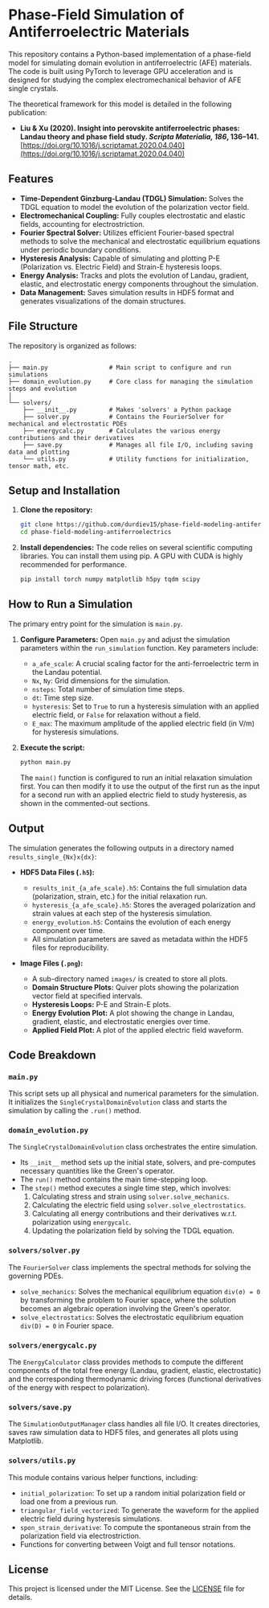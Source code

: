 # Phase-Field Simulation of Antiferroelectric Materials

This repository contains a Python-based implementation of a phase-field model for simulating domain evolution in antiferroelectric (AFE) materials. The code is built using PyTorch to leverage GPU acceleration and is designed for studying the complex electromechanical behavior of AFE single crystals.

The theoretical framework for this model is detailed in the following publication:
* **Liu & Xu (2020). Insight into perovskite antiferroelectric phases: Landau theory and phase field study. *Scripta Materialia, 186*, 136–141.** [https://doi.org/10.1016/j.scriptamat.2020.04.040](https://doi.org/10.1016/j.scriptamat.2020.04.040)

## Features

* **Time-Dependent Ginzburg-Landau (TDGL) Simulation:** Solves the TDGL equation to model the evolution of the polarization vector field.
* **Electromechanical Coupling:** Fully couples electrostatic and elastic fields, accounting for electrostriction.
* **Fourier Spectral Solver:** Utilizes efficient Fourier-based spectral methods to solve the mechanical and electrostatic equilibrium equations under periodic boundary conditions.
* **Hysteresis Analysis:** Capable of simulating and plotting P-E (Polarization vs. Electric Field) and Strain-E hysteresis loops.
* **Energy Analysis:** Tracks and plots the evolution of Landau, gradient, elastic, and electrostatic energy components throughout the simulation.
* **Data Management:** Saves simulation results in HDF5 format and generates visualizations of the domain structures.

## File Structure

The repository is organized as follows:

```
.
├── main.py                 # Main script to configure and run simulations
├── domain_evolution.py     # Core class for managing the simulation steps and evolution
│
└── solvers/
    ├── __init__.py         # Makes 'solvers' a Python package
    ├── solver.py           # Contains the FourierSolver for mechanical and electrostatic PDEs
    ├── energycalc.py       # Calculates the various energy contributions and their derivatives
    ├── save.py             # Manages all file I/O, including saving data and plotting
    └── utils.py            # Utility functions for initialization, tensor math, etc.
```

## Setup and Installation

1.  **Clone the repository:**
    ```bash
    git clone https://github.com/durdiev15/phase-field-modeling-antiferroelectrics.git
    cd phase-field-modeling-antiferroelectrics
    ```

2.  **Install dependencies:**
    The code relies on several scientific computing libraries. You can install them using pip. A GPU with CUDA is highly recommended for performance.

    ```bash
    pip install torch numpy matplotlib h5py tqdm scipy
    ```

## How to Run a Simulation

The primary entry point for the simulation is `main.py`.

1.  **Configure Parameters:** Open `main.py` and adjust the simulation parameters within the `run_simulation` function. Key parameters include:
    * `a_afe_scale`: A crucial scaling factor for the anti-ferroelectric term in the Landau potential.
    * `Nx`, `Ny`: Grid dimensions for the simulation.
    * `nsteps`: Total number of simulation time steps.
    * `dt`: Time step size.
    * `hysteresis`: Set to `True` to run a hysteresis simulation with an applied electric field, or `False` for relaxation without a field.
    * `E_max`: The maximum amplitude of the applied electric field (in V/m) for hysteresis simulations.

2.  **Execute the script:**
    ```bash
    python main.py
    ```
    The `main()` function is configured to run an initial relaxation simulation first. You can then modify it to use the output of the first run as the input for a second run with an applied electric field to study hysteresis, as shown in the commented-out sections.

## Output

The simulation generates the following outputs in a directory named `results_single_{Nx}x{dx}`:

* **HDF5 Data Files (`.h5`):**
    * `results_init_{a_afe_scale}.h5`: Contains the full simulation data (polarization, strain, etc.) for the initial relaxation run.
    * `hysteresis_{a_afe_scale}.h5`: Stores the averaged polarization and strain values at each step of the hysteresis simulation.
    * `energy_evolution.h5`: Contains the evolution of each energy component over time.
    * All simulation parameters are saved as metadata within the HDF5 files for reproducibility.

* **Image Files (`.png`):**
    * A sub-directory named `images/` is created to store all plots.
    * **Domain Structure Plots:** Quiver plots showing the polarization vector field at specified intervals.
    * **Hysteresis Loops:** P-E and Strain-E plots.
    * **Energy Evolution Plot:** A plot showing the change in Landau, gradient, elastic, and electrostatic energies over time.
    * **Applied Field Plot:** A plot of the applied electric field waveform.

## Code Breakdown

### `main.py`
This script sets up all physical and numerical parameters for the simulation. It initializes the `SingleCrystalDomainEvolution` class and starts the simulation by calling the `.run()` method.

### `domain_evolution.py`
The `SingleCrystalDomainEvolution` class orchestrates the entire simulation.
* Its `__init__` method sets up the initial state, solvers, and pre-computes necessary quantities like the Green's operator.
* The `run()` method contains the main time-stepping loop.
* The `step()` method executes a single time step, which involves:
    1.  Calculating stress and strain using `solver.solve_mechanics`.
    2.  Calculating the electric field using `solver.solve_electrostatics`.
    3.  Calculating all energy contributions and their derivatives w.r.t. polarization using `energycalc`.
    4.  Updating the polarization field by solving the TDGL equation.

### `solvers/solver.py`
The `FourierSolver` class implements the spectral methods for solving the governing PDEs.
* `solve_mechanics`: Solves the mechanical equilibrium equation `div(σ) = 0` by transforming the problem to Fourier space, where the solution becomes an algebraic operation involving the Green's operator.
* `solve_electrostatics`: Solves the electrostatic equilibrium equation `div(D) = 0` in Fourier space.

### `solvers/energycalc.py`
The `EnergyCalculator` class provides methods to compute the different components of the total free energy (Landau, gradient, elastic, electrostatic) and the corresponding thermodynamic driving forces (functional derivatives of the energy with respect to polarization).

### `solvers/save.py`
The `SimulationOutputManager` class handles all file I/O. It creates directories, saves raw simulation data to HDF5 files, and generates all plots using Matplotlib.

### `solvers/utils.py`
This module contains various helper functions, including:
* `initial_polarization`: To set up a random initial polarization field or load one from a previous run.
* `triangular_field_vectorized`: To generate the waveform for the applied electric field during hysteresis simulations.
* `spon_strain_derivative`: To compute the spontaneous strain from the polarization field via electrostriction.
* Functions for converting between Voigt and full tensor notations.

## License

This project is licensed under the MIT License. See the [LICENSE](LICENSE) file for details.